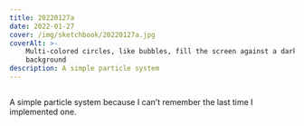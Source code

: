 ```yaml
---
title: 20220127a
date: 2022-01-27
cover: /img/sketchbook/20220127a.jpg
coverAlt: >-
    Multi-colored circles, like bubbles, fill the screen against a dark blue
    background
description: A simple particle system
---
```


<figure class="aspect-square">
    <iframe
    src="https://openprocessing.org/sketch/1458852/embed/?plusEmbedHash=NWM1YzEzYTNkMGVjNzFmODc5YTVlNjQyODgwNGM3ZDRiZjcyMDk1ZTE3MmUwZjgzNjhmZTA0Y2ExZTY3NTBjMmQ1ODdjNGQwNTUxMTE4MzMwNTAxZjgzYTI1NTZmYmQ1ZjBmOTQxZDllODg5OTExYjFlM2ZiMDhkNDc5YjkyNDNaT2F2U1ZCRnlZZC9oaU9DaFZaQzJPMktCdm9tUGFoeUcxREIyaEdaVk1qeHJIOUVKdlpWT3ExL09jRE1yeWxoRjBuMWJvalhqMUp6VXZqL3FEWnFPdz09&plusEmbedTitle=true"
    height="0" frameborder="0"></iframe>
</figure>

A simple particle system because I can’t remember the last time I implemented
one.
